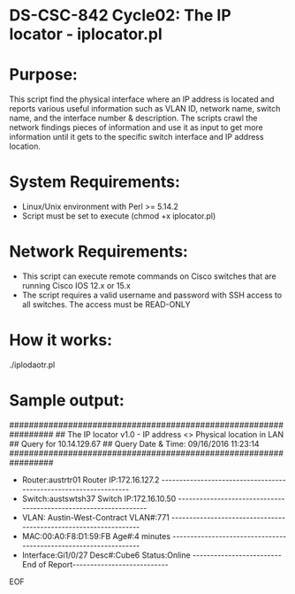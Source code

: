 # DS-CSC-842 Cycle02: The IP locator - iplocator.pl

# Purpose:
This script find the physical interface where an IP address is located and reports various useful information such as VLAN ID, network name, switch name, and the interface number & description. 
The scripts crawl the network findings pieces of information and use it as input to get more information until it gets to the specific switch interface and IP address location. 

# System Requirements: 
- Linux/Unix environment with Perl >= 5.14.2
- Script must be set to execute (chmod +x iplocator.pl)

# Network Requirements:
- This script can execute remote commands on Cisco switches that are running Cisco IOS 12.x or 15.x
- The script requires a valid username and password with SSH access to all switches. The access must be READ-ONLY

# How it works: 
./iplodaotr.pl <IPv4 address>

# Sample output:
\#################################################################
\##	The IP locator v1.0 - IP address <> Physical location in LAN
\##				        Query for 10.14.129.67 
\##		      Query Date & Time: 09/16/2016 11:23:14
\#################################################################
- Router:austrtr01 Router 		IP:172.16.127.2
\-----------------------------------------------------------------
- Switch:austswtsh37 Switch 	IP:172.16.10.50
\-----------------------------------------------------------------
- VLAN: Austin-West-Contract 	VLAN#:771
\-----------------------------------------------------------------
- MAC:00:A0:F8:D1:59:FB 		Age#:4 minutes
\-----------------------------------------------------------------
- Interface:Gi1/0/27 Desc#:Cube6 Status:Online
\-------------------------End of Report---------------------------

EOF

